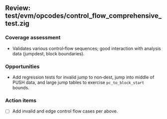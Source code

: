 ## Review: test/evm/opcodes/control_flow_comprehensive_test.zig

### Coverage assessment

- Validates various control‑flow sequences; good interaction with analysis data (jumpdest, block boundaries).

### Opportunities

- Add regression tests for invalid jump to non‑dest, jump into middle of PUSH data, and large jump tables to exercise `pc_to_block_start` bounds.

### Action items

- [ ] Add invalid and edge control flow cases per above.


